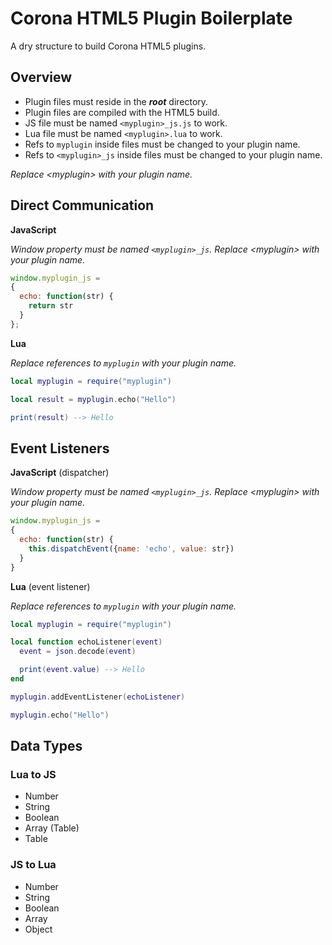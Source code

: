 # Corona HTML5 Plugin Boilerplate

A dry structure to build Corona HTML5 plugins.

## Overview

 - Plugin files must reside in the ___root___ directory.
 - Plugin files are compiled with the HTML5 build.
 - JS file must be named `<myplugin>_js.js` to work.
 - Lua file must be named `<myplugin>.lua` to work.
 - Refs to `myplugin` inside files must be changed to your plugin name.
 - Refs to `<myplugin>_js` inside files must be changed to your plugin name.

_Replace <myplugin\> with your plugin name._

## Direct Communication

__JavaScript__

_Window property must be named `<myplugin>_js`. Replace <myplugin\> with your plugin name._

```js
window.myplugin_js = 
{
  echo: function(str) {
    return str
  }
};
```

__Lua__

_Replace references to `myplugin` with your plugin name._

```lua
local myplugin = require("myplugin")

local result = myplugin.echo("Hello")

print(result) --> Hello
```

## Event Listeners

__JavaScript__ (dispatcher)

_Window property must be named `<myplugin>_js`. Replace <myplugin\> with your plugin name._

```js
window.myplugin_js = 
{
  echo: function(str) {
    this.dispatchEvent({name: 'echo', value: str})
  }
}
```

__Lua__ (event listener)

_Replace references to `myplugin` with your plugin name._

```lua
local myplugin = require("myplugin")

local function echoListener(event)
  event = json.decode(event)

  print(event.value) --> Hello
end

myplugin.addEventListener(echoListener)

myplugin.echo("Hello")
```

## Data Types

### Lua to JS

 - Number
 - String
 - Boolean
 - Array (Table)
 - Table

 ### JS to Lua

 - Number
 - String
 - Boolean
 - Array
 - Object
